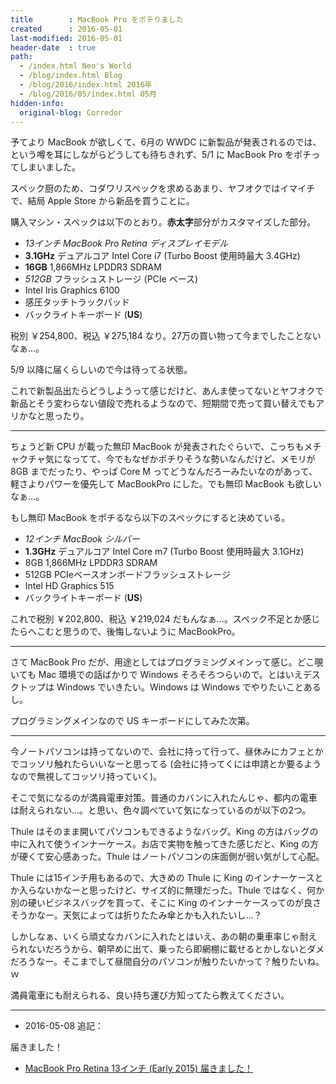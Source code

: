 ```yaml
---
title        : MacBook Pro をポチりました
created      : 2016-05-01
last-modified: 2016-05-01
header-date  : true
path:
  - /index.html Neo's World
  - /blog/index.html Blog
  - /blog/2016/index.html 2016年
  - /blog/2016/05/index.html 05月
hidden-info:
  original-blog: Corredor
---
```


予てより MacBook が欲しくて、6月の WWDC に新製品が発表されるのでは、という噂を耳にしながらどうしても待ちきれず、5/1 に MacBook Pro をポチってしまいました。

スペック厨のため、コダワリスペックを求めるあまり、ヤフオクではイマイチで、結局 Apple Store から新品を買うことに。

購入マシン・スペックは以下のとおり。**赤太字**部分がカスタマイズした部分。

- *13インチ MacBook Pro Retina ディスプレイモデル*
- **3.1GHz** デュアルコア Intel Core i7 (Turbo Boost 使用時最大 3.4GHz)
- **16GB** 1,866MHz LPDDR3 SDRAM
- *512GB* フラッシュストレージ (PCIe ベース)
- Intel Iris Graphics 6100
- 感圧タッチトラックパッド
- バックライトキーボード (**US**)

税別 ￥254,800、税込 ￥275,184 なり。27万の買い物って今までしたことないなぁ…。

5/9 以降に届くらしいので今は待ってる状態。

これで新製品出たらどうしようって感じだけど、あんま使ってないとヤフオクで新品とそう変わらない値段で売れるようなので、短期間で売って買い替えでもアリかなと思ったり。

---

ちょうど新 CPU が載った無印 MacBook が発表されたぐらいで、こっちもメチャクチャ気になってて、今でもなぜかポチりそうな勢いなんだけど、メモリが 8GB までだったり、やっぱ Core M ってどうなんだろーみたいなのがあって、軽さよりパワーを優先して MacBookPro にした。でも無印 MacBook も欲しいなぁ…。

もし無印 MacBook をポチるなら以下のスペックにすると決めている。

- *12インチ MacBook シルバー*
- **1.3GHz** デュアルコア Intel Core m7 (Turbo Boost 使用時最大 3.1GHz)
- 8GB 1,866MHz LPDDR3 SDRAM
- 512GB PCIeベースオンボードフラッシュストレージ
- Intel HD Graphics 515
- バックライトキーボード (**US**)

これで税別 ￥202,800、税込 ￥219,024 だもんなぁ…。スペック不足とか感じたらへこむと思うので、後悔しないように MacBookPro。

---

さて MacBook Pro だが、用途としてはプログラミングメインって感じ。どこ覗いても Mac 環境での話ばかりで Windows そろそろつらいので。とはいえデスクトップは Windows でいきたい。Windows は Windows でやりたいことあるし。

プログラミングメインなので US キーボードにしてみた次第。

---

今ノートパソコンは持ってないので、会社に持って行って、昼休みにカフェとかでコッソリ触れたらいいなーと思ってる (会社に持ってくには申請とか要るようなので無視してコッソリ持っていく)。

そこで気になるのが満員電車対策。普通のカバンに入れたんじゃ、都内の電車は耐えられない…。と思い、色々調べていて気になっているのが以下の2つ。

Thule はそのまま開いてパソコンもできるようなバッグ。King の方はバッグの中に入れて使うインナーケース。お店で実物を触ってきた感じだと、King の方が硬くて安心感あった。Thule はノートパソコンの床面側が弱い気がして心配。

Thule には15インチ用もあるので、大きめの Thule に King のインナーケースとか入らないかなーと思ったけど、サイズ的に無理だった。Thule ではなく、何か別の硬いビジネスバッグを買って、そこに King のインナーケースってのが良さそうかなー。天気によっては折りたたみ傘とかも入れたいし…？

しかしなぁ、いくら頑丈なカバンに入れたとはいえ、あの朝の乗車率じゃ耐えられないだろうから、朝早めに出て、乗ったら即網棚に載せるとかしないとダメだろうなー。そこまでして昼間自分のパソコンが触りたいかって？触りたいね。ｗ

満員電車にも耐えられる、良い持ち運び方知ってたら教えてください。

---

- 2016-05-08 追記：

届きました！

- [MacBook Pro Retina 13インチ (Early 2015) 届きました！](08-01.html)
